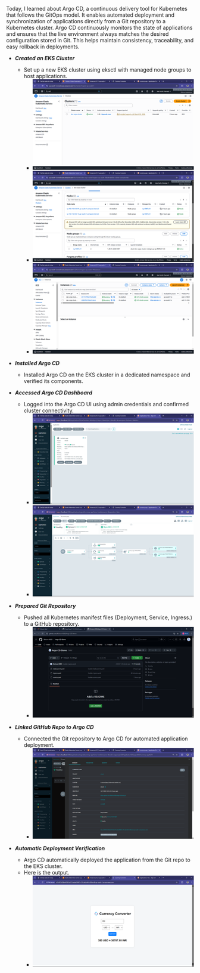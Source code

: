 Today, I learned about Argo CD, a continuous delivery tool for Kubernetes that follows the GitOps model.
It enables automated deployment and synchronization of applications directly from a Git repository to a Kubernetes cluster.
Argo CD continuously monitors the state of applications and ensures that the live environment always matches the desired configuration stored in Git.
This helps maintain consistency, traceability, and easy rollback in deployments.

- ***Created an EKS Cluster***
  - Set up a new EKS cluster using eksctl with managed node groups to host applications.
    - ![SS1](Screenshots/cluster.png)
    - ![SS2](Screenshots/nodegroups.png)
    - ![SS3](Screenshots/nodes.png)

- ***Installed Argo CD***
  - Installed Argo CD on the EKS cluster in a dedicated namespace and verified its components.

- ***Accessed Argo CD Dashboard***
  - Logged into the Argo CD UI using admin credentials and confirmed cluster connectivity.
    - ![SS4](Screenshots/argo1.png)
    - ![SS5](Screenshots/argo2.png)

- ***Prepared Git Repository***
  - Pushed all Kubernetes manifest files (Deployment, Service, Ingress.) to a GitHub repository.
    - ![SS6](Screenshots/Github.png) 

- ***Linked GitHub Repo to Argo CD***
  - Connected the Git repository to Argo CD for automated application deployment.
    - ![SS7](Screenshots/repolink.png) 

- ***Automatic Deployment Verification***
  - Argo CD automatically deployed the application from the Git repo to the EKS cluster.
  - Here is the output.
    - ![SS8](Screenshots/output.png) 
